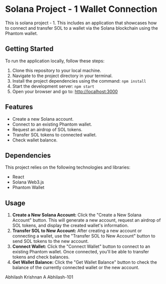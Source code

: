 # Solana Project - 1  Wallet Connection
This is solana project - 1. This includes an application that showcases how to connect and transfer SOL to a wallet via the Solana blockchain using the Phantom wallet.


## Getting Started
To run the application locally, follow these steps:

1. Clone this repository to your local machine.
2. Navigate to the project directory in your terminal.
3. Install the project dependencies using the command: `npm install`
4. Start the development server: `npm start`
5. Open your browser and go to: [http://localhost:3000](http://localhost:3000)

## Features
- Create a new Solana account.
- Connect to an existing Phantom wallet.
- Request an airdrop of SOL tokens.
- Transfer SOL tokens to connected wallet.
- Check wallet balance.

## Dependencies
This project relies on the following technologies and libraries:
- React
- Solana Web3.js
- Phantom Wallet

## Usage
1. **Create a New Solana Account:** Click the "Create a New Solana Account" button. This will generate a new account, request an airdrop of SOL tokens, and display the created wallet's information.
2. **Transfer SOL to New Account:** After creating a new account or connecting a wallet, use the "Transfer SOL to New Account" button to send SOL tokens to the new account.
3. **Connect Wallet:** Click the "Connect Wallet" button to connect to an existing Phantom wallet. Once connected, you'll be able to transfer tokens and check balances.
4. **Get Wallet Balance:** Click the "Get Wallet Balance" button to check the balance of the currently connected wallet or the new account.
   
Abhilash Krishnan A
Abhilash-101
